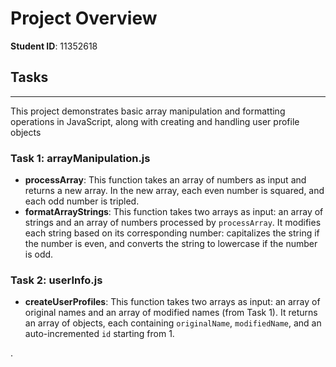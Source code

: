 # Project Overview

**Student ID**: 11352618

## Tasks
---

This project demonstrates basic array manipulation and formatting operations in JavaScript, along with creating and handling user profile objects

### Task 1: arrayManipulation.js
- **processArray**: This function takes an array of numbers as input and returns a new array. In the new array, each even number is squared, and each odd number is tripled.
- **formatArrayStrings**: This function takes two arrays as input: an array of strings and an array of numbers processed by `processArray`. It modifies each string based on its corresponding number: capitalizes the string if the number is even, and converts the string to lowercase if the number is odd.

### Task 2: userInfo.js
- **createUserProfiles**: This function takes two arrays as input: an array of original names and an array of modified names (from Task 1). It returns an array of objects, each containing `originalName`, `modifiedName`, and an auto-incremented `id` starting from 1.



.
